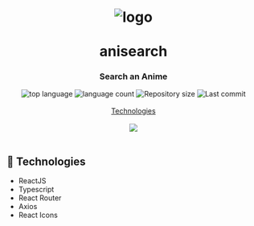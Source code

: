 <h1 align="center">
  <img  src="./assets/img/logo.jpg" alt="logo">
  <br>
  <br>
  anisearch
</h1>

<h3 align="center">
<strong>Search an Anime</strong>
</h3>

<p align="center">

  <img alt="top language" src="https://img.shields.io/github/languages/top/rafashiga/anisearch?style=flat-square">
  <img alt="language count" src="https://img.shields.io/github/languages/count/rafashiga/anisearch?style=flat-square">
  <img alt="Repository size" src="https://img.shields.io/github/repo-size/rafashiga/anisearch?style=flat-square">
  <img alt="Last commit" src="https://img.shields.io/github/last-commit/rafashiga/anisearch?style=flat-square">
  <br>
  <br>
  <a href="#space_invader-technologies">Technologies</a>
  <br>
  <br>
  <img src="./assets/img/website.png">
  <br>
  <br>
</p>

## :space_invader: Technologies

- ReactJS
- Typescript
- React Router
- Axios
- React Icons
